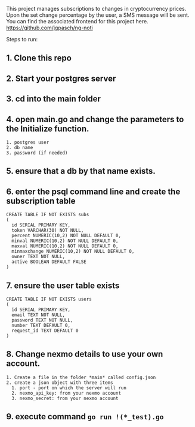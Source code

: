 This project manages subscriptions to changes in cryptocurrency prices. Upon the set change percentage by the user,
a SMS message will be sent. You can find the associated frontend for this project here. https://github.com/jgpasch/ng-noti

Steps to run:

## 1. Clone this repo
## 2. Start your postgres server
## 3. cd into the main folder
## 4. open main.go and change the parameters to the Initialize function.
    1. postgres user
    2. db name
    3. password (if needed)
## 5. ensure that a db by that name exists.

## 6. enter the psql command line and create the subscription table
    CREATE TABLE IF NOT EXISTS subs
    (
      id SERIAL PRIMARY KEY,
      token VARCHAR(30) NOT NULL,
      percent NUMERIC(10,2) NOT NULL DEFAULT 0,
      minval NUMERIC(10,2) NOT NULL DEFAULT 0,
      maxval NUMERIC(10,2) NOT NULL DEFAULT 0,
      minmaxchange NUMERIC(10,2) NOT NULL DEFAULT 0,
      owner TEXT NOT NULL,
      active BOOLEAN DEFAULT FALSE
    )

## 7. ensure the user table exists
    CREATE TABLE IF NOT EXISTS users
    (
      id SERIAL PRIMARY KEY,
      email TEXT NOT NULL,
      password TEXT NOT NULL,
      number TEXT DEFAULT 0,
      request_id TEXT DEFAULT 0
    )

## 8. Change nexmo details to use your own account.
    1. Create a file in the folder *main* called config.json
    2. create a json object with three items
      1. port - port on which the server will run
      2. nexmo_api_key: from your nexmo account
      3. nexmo_secret: from your nexmo account

## 9. execute command ```go run !(*_test).go```
